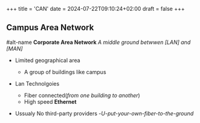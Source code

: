 +++
title = 'CAN'
date = 2024-07-22T09:10:24+02:00
draft = false
+++

## Campus Area Network

#alt-name **Corporate Area Network**
*A middle ground betwwen [LAN] and [MAN]*

- Limited geographical area
	- A group of buildings like campus
- Lan Technolgoies 
	- Fiber connected(*from one building to another*)
	- High speed **Ethernet**

- Ussualy No third-party providers
    -*U-put-your-own-fiber-to-the-ground*
